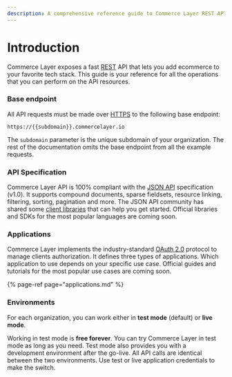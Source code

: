 ```yaml
---
description: A comprehensive reference guide to Commerce Layer REST API
---
```


# Introduction

Commerce Layer exposes a fast [REST](http://en.wikipedia.org/wiki/Representational_State_Transfer) API that lets you add ecommerce to your favorite tech stack. This guide is your reference for all the operations that you can perform on the API resources.

### Base endpoint

All API requests must be made over [HTTPS](http://en.wikipedia.org/wiki/HTTP_Secure) to the following base endpoint:

```http
https://{{subdomain}}.commercelayer.io
```

The `subdomain` parameter is the unique subdomain of your organization. The rest of the documentation omits the base endpoint from all the example requests.

### API Specification

Commerce Layer API is 100% compliant with the [JSON API](http://jsonapi.org/format/) specification \(v1.0\). It supports compound documents, sparse fieldsets, resource linking, filtering, sorting, pagination and more. The JSON API community has shared some [client libraries](http://jsonapi.org/implementations/#client-libraries) that can help you get started. Official libraries and SDKs for the most popular languages are coming soon.

### Applications

Commerce Layer implements the industry-standard [OAuth 2.0](https://oauth.net/2/) protocol to manage clients authorization. It defines three types of applications. Which application to use depends on your specific use case. Official guides and tutorials for the most popular use cases are coming soon.

{% page-ref page="applications.md" %}

### Environments

For each organization, you can work either in **test mode** \(default\) or **live mode**. 

Working in test mode is **free forever**. You can try Commerce Layer in test mode as long as you need. Test mode also provides you with a development environment after the go-live. All API calls are identical between the two environments. Use test or live application credentials to make the switch.

